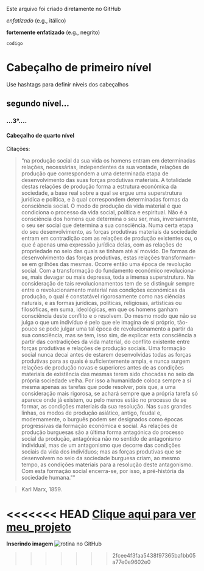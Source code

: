 Este arquivo foi criado diretamente no GitHub

*enfatizado* (e.g., itálico)

**fortemente enfatizado** (e.g., negrito)

`codigo`

# Cabeçalho de primeiro nível
Use hashtags para definir níveis dos cabeçalhos

## segundo nível...

### ...3°....

#### Cabeçalho de quarto nível

Citações:
> “na produção social da sua vida os homens entram em determinadas relações, necessárias, independentes da sua vontade, relações de produção que correspondem a uma determinada etapa de desenvolvimento das suas forças produtivas materiais. A totalidade destas relações de produção forma a estrutura económica da sociedade, a base real sobre a qual se ergue uma superstrutura jurídica e política, e à qual correspondem determinadas formas da consciência social. O modo de produção da vida material é que condiciona o processo da vida social, política e espiritual. Não é a consciência dos homens que determina o seu ser, mas, inversamente, o seu ser social que determina a sua consciência. Numa certa etapa do seu desenvolvimento, as forças produtivas materiais da sociedade entram em contradição com as relações de produção existentes ou, o que é apenas uma expressão jurídica delas, com as relações de propriedade no seio das quais se tinham até aí movido. De formas de desenvolvimento das forças produtivas, estas relações transformam-se em grilhões das mesmas. Ocorre então uma época de revolução social. Com a transformação do fundamento económico revoluciona-se, mais devagar ou mais depressa, toda a imensa superstrutura. Na consideração de tais revolucionamentos tem de se distinguir sempre entre o revolucionamento material nas condições económicas da produção, o qual é constatável rigorosamente como nas ciências naturais, e as formas jurídicas, políticas, religiosas, artísticas ou filosóficas, em suma, ideológicas, em que os homens ganham consciência deste conflito e o resolvem. Do mesmo modo que não se julga o que um indivíduo é pelo que ele imagina de si próprio, tão-pouco se pode julgar uma tal época de revolucionamento a partir da sua consciência, mas se tem, isso sim, de explicar esta consciência a partir das contradições da vida material, do conflito existente entre forças produtivas e relações de produção sociais. Uma formação social nunca decai antes de estarem desenvolvidas todas as forças produtivas para as quais é suficientemente ampla, e nunca surgem relações de produção novas e superiores antes de as condições materiais de existência das mesmas terem sido chocadas no seio da própria sociedade velha. Por isso a humanidade coloca sempre a si mesma apenas as tarefas que pode resolver, pois que, a uma consideração mais rigorosa, se achará sempre que a própria tarefa só aparece onde já existem, ou pelo menos estão no processo de se formar, as condições materiais da sua resolução. Nas suas grandes linhas, os modos de produção asiático, antigo, feudal e, modernamente, o burguês podem ser designados como épocas progressivas da formação económica e social. As relações de produção burguesas são a última forma antagónica do processo social da produção, antagónica não no sentido de antagonismo individual, mas de um antagonismo que decorre das condições sociais da vida dos indivíduos; mas as forças produtivas que se desenvolvem no seio da sociedade burguesa criam, ao mesmo tempo, as condições materiais para a resolução deste antagonismo. Com esta formação social encerra-se, por isso, a pré-história da sociedade humana.""

> Karl Marx, 1859.
 

<<<<<<< HEAD
[Clique aqui para ver meu_projeto](https://github.com/rdurl0/meu_projeto "meu_projeto")
=======
**Inserindo imagem**
![rotina no GitHub](http://curso-r.com/blog/2017-07-17-rstudio-e-github/fluxo_github_rstudio.png "Rotina no GitHub")

>>>>>>> 2fcee4f3faa5438f97365ba1bb05a77e0e9602e0
